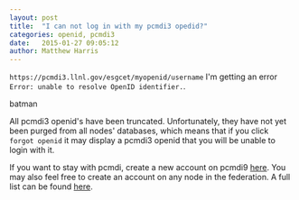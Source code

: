 ```yaml
---
layout: post
title:  "I can not log in with my pcmdi3 opedid?"
categories: openid, pcmdi3 
date:   2015-01-27 09:05:12
author: Matthew Harris
---
```


`https://pcmdi3.llnl.gov/esgcet/myopenid/username` I'm getting an error `Error: unable to resolve OpenID identifier.`.

batman

All pcmdi3 openid's have been truncated. Unfortunately, they have not yet been
purged from all nodes' databases, which means that if you click `forgot openid` it
may display a pcmdi3 openid that you will be unable to login with it.

If you want to stay with pcmdi, create a new account on pcmdi9
[here][pcmdi9]. You may also feel free to create an account on any node in the
federation. A full list can be found [here][nodelist].

[pcmdi9]: https://pcmdi9.llnl.gov/esgf-web-fe/createAccount
[nodelist]: https://github.com/ESGF/esgf.github.io/wiki/Peer-Node-List
